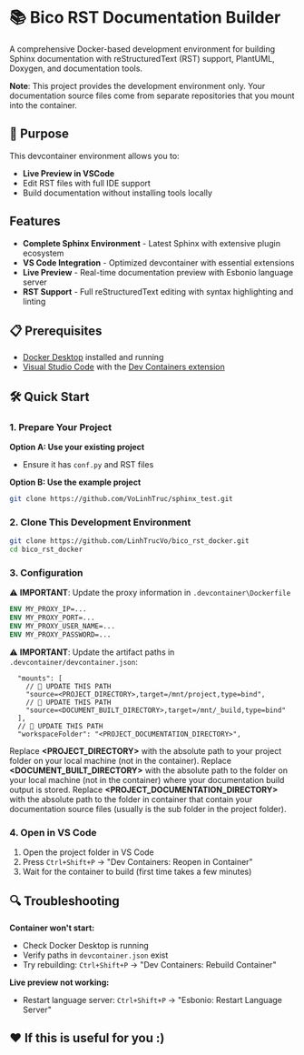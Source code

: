 # 📚 Bico RST Documentation Builder

A comprehensive Docker-based development environment for building Sphinx documentation with reStructuredText (RST) support, PlantUML, Doxygen, and documentation tools.

**Note**: This project provides the development environment only. Your documentation source files come from separate repositories that you mount into the container.

## 🎯 Purpose

This devcontainer environment allows you to:

- **Live Preview in VSCode**
- Edit RST files with full IDE support
- Build documentation without installing tools locally

## Features

- **Complete Sphinx Environment** - Latest Sphinx with extensive plugin ecosystem
- **VS Code Integration** - Optimized devcontainer with essential extensions
- **Live Preview** - Real-time documentation preview with Esbonio language server
- **RST Support** - Full reStructuredText editing with syntax highlighting and linting

## 📋 Prerequisites

- [Docker Desktop](https://www.docker.com/products/docker-desktop) installed and running
- [Visual Studio Code](https://code.visualstudio.com/) with the [Dev Containers extension](https://marketplace.visualstudio.com/items?itemName=ms-vscode-remote.remote-containers)

## 🛠️ Quick Start

### 1. Prepare Your Project

**Option A: Use your existing project**

- Ensure it has `conf.py` and RST files

**Option B: Use the example project**

```bash
git clone https://github.com/VoLinhTruc/sphinx_test.git
```

### 2. Clone This Development Environment

```bash
git clone https://github.com/LinhTrucVo/bico_rst_docker.git
cd bico_rst_docker
```

### 3. Configuration

⚠️ **IMPORTANT**: Update the proxy information in `.devcontainer\Dockerfile`

```dockerfile
ENV MY_PROXY_IP=...
ENV MY_PROXY_PORT=...
ENV MY_PROXY_USER_NAME=...
ENV MY_PROXY_PASSWORD=...
```

⚠️ **IMPORTANT**: Update the artifact paths in `.devcontainer/devcontainer.json`:

```jsonc
  "mounts": [
    // 📁 UPDATE THIS PATH
    "source=<PROJECT_DIRECTORY>,target=/mnt/project,type=bind",
    // 📁 UPDATE THIS PATH
    "source=<DOCUMENT_BUILT_DIRECTORY>,target=/mnt/_build,type=bind"
  ],
  // 📁 UPDATE THIS PATH
  "workspaceFolder": "<PROJECT_DOCUMENTATION_DIRECTORY>",  
```

Replace **<PROJECT_DIRECTORY>** with the absolute path to your project folder on your local machine (not in the container).
Replace **<DOCUMENT_BUILT_DIRECTORY>** with the absolute path to the folder on your local machine (not in the container) where your documentation build output is stored.
Replace **<PROJECT_DOCUMENTATION_DIRECTORY>** with the absolute path to the folder in container that contain your documentation source files (usually is the sub folder in the project folder).

### 4. Open in VS Code

1. Open the project folder in VS Code
2. Press `Ctrl+Shift+P` → "Dev Containers: Reopen in Container"
3. Wait for the container to build (first time takes a few minutes)

## 🔍 Troubleshooting

**Container won't start:**
- Check Docker Desktop is running
- Verify paths in `devcontainer.json` exist
- Try rebuilding: `Ctrl+Shift+P` → "Dev Containers: Rebuild Container"

**Live preview not working:**
- Restart language server: `Ctrl+Shift+P` → "Esbonio: Restart Language Server"


## ❤ If this is useful for you :)
